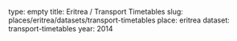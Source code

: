 type: empty
title: Eritrea / Transport Timetables
slug: places/eritrea/datasets/transport-timetables
place: eritrea
dataset: transport-timetables
year: 2014
